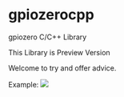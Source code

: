 # gpiozerocpp
gpiozero C/C++ Library

This Library is Preview Version

Welcome to try and offer advice.

Example:
<image src=https://github.com/andrew98450/gpiozerocpp/blob/0.1-preview/img/example.png/>




